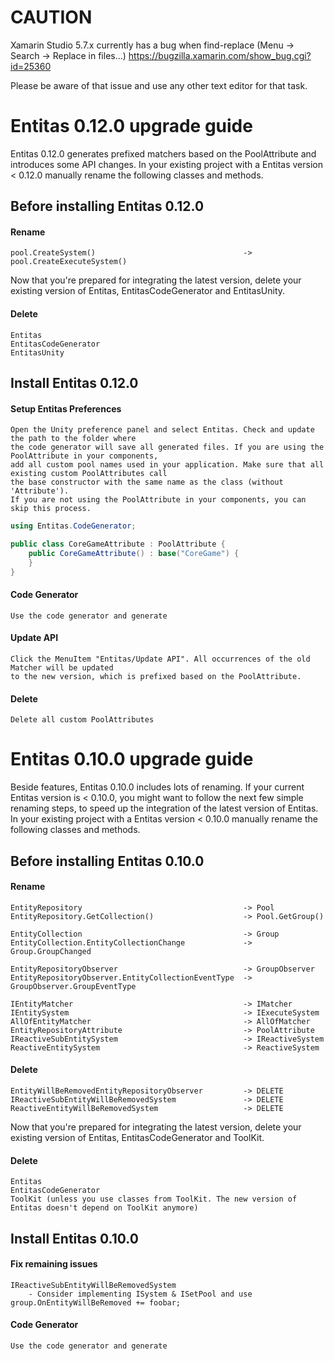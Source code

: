 # CAUTION
Xamarin Studio 5.7.x currently has a bug when find-replace (Menu -> Search -> Replace in files...)
https://bugzilla.xamarin.com/show_bug.cgi?id=25360

Please be aware of that issue and use any other text editor for that task.


# Entitas 0.12.0 upgrade guide

Entitas 0.12.0 generates prefixed matchers based on the PoolAttribute and introduces some
API changes. In your existing project with a Entitas version < 0.12.0 manually rename the
following classes and methods.

## Before installing Entitas 0.12.0

#### Rename

    pool.CreateSystem()                                 -> pool.CreateExecuteSystem()

Now that you're prepared for integrating the latest version, delete your existing version
of Entitas, EntitasCodeGenerator and EntitasUnity.

#### Delete

    Entitas
    EntitasCodeGenerator
    EntitasUnity

## Install Entitas 0.12.0

#### Setup Entitas Preferences

    Open the Unity preference panel and select Entitas. Check and update the path to the folder where
    the code generator will save all generated files. If you are using the PoolAttribute in your components,
    add all custom pool names used in your application. Make sure that all existing custom PoolAttributes call
    the base constructor with the same name as the class (without 'Attribute').
    If you are not using the PoolAttribute in your components, you can skip this process.

```cs
using Entitas.CodeGenerator;

public class CoreGameAttribute : PoolAttribute {
    public CoreGameAttribute() : base("CoreGame") {
    }
}
```

#### Code Generator

    Use the code generator and generate

#### Update API

    Click the MenuItem "Entitas/Update API". All occurrences of the old Matcher will be updated
    to the new version, which is prefixed based on the PoolAttribute.

#### Delete

    Delete all custom PoolAttributes


# Entitas 0.10.0 upgrade guide

Beside features, Entitas 0.10.0 includes lots of renaming. If your current Entitas
version is < 0.10.0, you might want to follow the next few simple renaming steps,
to speed up the integration of the latest version of Entitas.
In your existing project with a Entitas version < 0.10.0 manually rename the following
classes and methods.

## Before installing Entitas 0.10.0

#### Rename

    EntityRepository                                    -> Pool
    EntityRepository.GetCollection()                    -> Pool.GetGroup()

    EntityCollection                                    -> Group
    EntityCollection.EntityCollectionChange             -> Group.GroupChanged

    EntityRepositoryObserver                            -> GroupObserver
    EntityRepositoryObserver.EntityCollectionEventType  -> GroupObserver.GroupEventType

    IEntityMatcher                                      -> IMatcher
    IEntitySystem                                       -> IExecuteSystem
    AllOfEntityMatcher                                  -> AllOfMatcher
    EntityRepositoryAttribute                           -> PoolAttribute
    IReactiveSubEntitySystem                            -> IReactiveSystem
    ReactiveEntitySystem                                -> ReactiveSystem

#### Delete

    EntityWillBeRemovedEntityRepositoryObserver         -> DELETE
    IReactiveSubEntityWillBeRemovedSystem               -> DELETE
    ReactiveEntityWillBeRemovedSystem                   -> DELETE

Now that you're prepared for integrating the latest version, delete your existing version
of Entitas, EntitasCodeGenerator and ToolKit.

#### Delete

    Entitas
    EntitasCodeGenerator
    ToolKit (unless you use classes from ToolKit. The new version of Entitas doesn't depend on ToolKit anymore)


## Install Entitas 0.10.0

#### Fix remaining issues

    IReactiveSubEntityWillBeRemovedSystem
        - Consider implementing ISystem & ISetPool and use group.OnEntityWillBeRemoved += foobar;

#### Code Generator

    Use the code generator and generate


